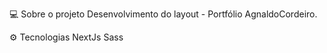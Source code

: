 💻 Sobre o projeto
Desenvolvimento do layout - Portfólio AgnaldoCordeiro.

⚙️ Tecnologias
NextJs
Sass
